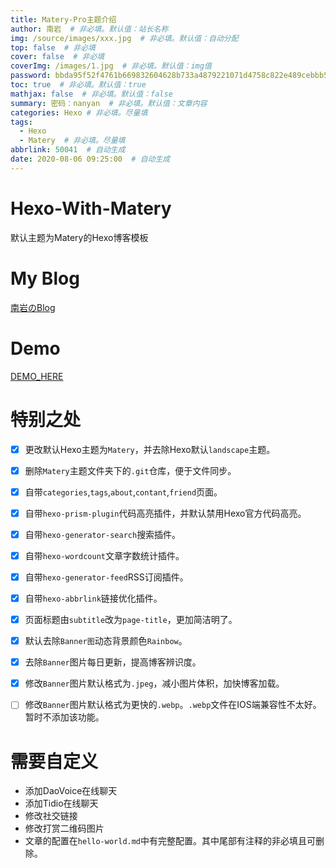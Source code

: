 ```yaml
---
title: Matery-Pro主题介绍
author: 南岩  # 非必填。默认值：站长名称
img: /source/images/xxx.jpg  # 非必填。默认值：自动分配
top: false  # 非必填
cover: false  # 非必填
coverImg: /images/1.jpg  # 非必填。默认值：img值
password: bbda95f52f4761b669832604628b733a4879221071d4758c822e489cebbb5d3bf194a1018686ebd32491b794628dcc7f8a3000d634c14fcf73bd91829efe792a  # 非必填
toc: true  # 非必填。默认值：true
mathjax: false  # 非必填。默认值：false
summary: 密码：nanyan  # 非必填。默认值：文章内容
categories: Hexo # 非必填。尽量填
tags:
  - Hexo
  - Matery  # 非必填。尽量填
abbrlink: 50041  # 自动生成
date: 2020-08-06 09:25:00  # 自动生成
---
```

# Hexo-With-Matery
默认主题为Matery的Hexo博客模板

# My Blog
[南岩のBlog](https://www.yelow.ga/)

# Demo
[DEMO_HERE](https://demo.yelow.ga/)

# 特别之处
- [X] 更改默认Hexo主题为`Matery`，并去除Hexo默认`landscape`主题。
- [X] 删除`Matery`主题文件夹下的`.git`仓库，便于文件同步。
- [X] 自带`categories`,`tags`,`about`,`contant`,`friend`页面。
- [X] 自带`hexo-prism-plugin`代码高亮插件，并默认禁用Hexo官方代码高亮。
- [X] 自带`hexo-generator-search`搜索插件。
- [X] 自带`hexo-wordcount`文章字数统计插件。
- [X] 自带`hexo-generator-feed`RSS订阅插件。
- [X] 自带`hexo-abbrlink`链接优化插件。
- [X] 页面标题由`subtitle`改为`page-title`，更加简洁明了。
- [X] 默认去除`Banner图`动态背景颜色`Rainbow`。
- [X] 去除`Banner`图片每日更新，提高博客辨识度。
- [X] 修改`Banner`图片默认格式为`.jpeg`，减小图片体积，加快博客加载。
- [ ] 修改`Banner`图片默认格式为更快的`.webp`。`.webp`文件在IOS端兼容性不太好。暂时不添加该功能。


# 需要自定义
+ 添加DaoVoice在线聊天
+ 添加Tidio在线聊天
+ 修改社交链接
+ 修改打赏二维码图片
+ 文章的配置在`hello-world.md`中有完整配置。其中尾部有注释的非必填且可删除。
<!--
## Quick Start

### Create a new post

```bash
$ hexo new "My New Post"
```

More info: [Writing](https://hexo.io/docs/writing.html)

### Run server

```bash
$ hexo server
```

More info: [Server](https://hexo.io/docs/server.html)

### Generate static files

```bash
$ hexo generate
```

More info: [Generating](https://hexo.io/docs/generating.html)

### Deploy to remote sites

```bash
$ hexo deploy
```

More info: [Deployment](https://hexo.io/docs/deployment.html)
-->